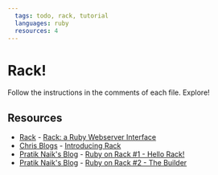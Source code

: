 ```yaml
---
  tags: todo, rack, tutorial
  languages: ruby
  resources: 4
---
```


# Rack!

Follow the instructions in the comments of each file. Explore!

## Resources
* [Rack](http://rack.github.io/) - [Rack: a Ruby Webserver Interface](http://rack.github.io/)
* [Chris Blogs](http://chneukirchen.org/blog/) - [Introducing Rack](http://chneukirchen.org/blog/archive/2007/02/introducing-rack.html)
* [Pratik Naik's Blog](http://m.onkey.org/) - [Ruby on Rack #1 - Hello Rack!](http://m.onkey.org/ruby-on-rack-1-hello-rack)
* [Pratik Naik's Blog](http://m.onkey.org/) - [Ruby on Rack #2 - The Builder](http://m.onkey.org/ruby-on-rack-2-the-builder)
